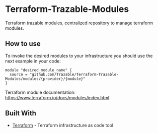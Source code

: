 # Terraform-Trazable-Modules

Terraform trazable modules, centralized repository to manage terraform modules.

## How to use

To invoke the desired modules to your infrastructure you should use the next example in your code:

```
module "desired_module_name" {
  source = "github.com/Trazable/Terraform-Trazable-Modules/modules/{provider}/{module}"
}
```

Terraform module documentation: https://www.terraform.io/docs/modules/index.html


## Built With

* [Terraform](https://www.terraform.io/) - Terraform infrastructure as code tool
